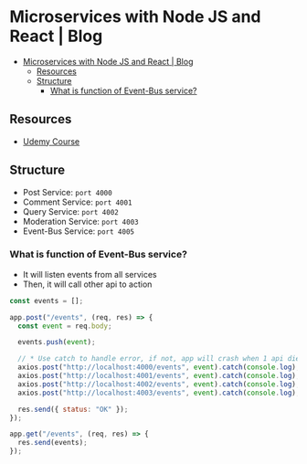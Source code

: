 # Microservices with Node JS and React | Blog

- [Microservices with Node JS and React | Blog](#microservices-with-node-js-and-react--blog)
  - [Resources](#resources)
  - [Structure](#structure)
    - [What is function of Event-Bus service?](#what-is-function-of-event-bus-service)

## Resources

- [Udemy Course](https://www.udemy.com/course/microservices-with-node-js-and-react/?fbclid=IwAR39OSAHmIo5rHVfpb1bjfq_2Mg65P7cPHueP45_N3Gk6_71G5G5S9P8mKU)

## Structure

- Post Service: `port 4000`
- Comment Service: `port 4001`
- Query Service: `port 4002`
- Moderation Service: `port 4003`
- Event-Bus Service: `port 4005`

### What is function of Event-Bus service?

- It will listen events from all services
- Then, it will call other api to action

```js
const events = [];

app.post("/events", (req, res) => {
  const event = req.body;

  events.push(event);

  // * Use catch to handle error, if not, app will crash when 1 api dies
  axios.post("http://localhost:4000/events", event).catch(console.log);
  axios.post("http://localhost:4001/events", event).catch(console.log);
  axios.post("http://localhost:4002/events", event).catch(console.log);
  axios.post("http://localhost:4003/events", event).catch(console.log);

  res.send({ status: "OK" });
});

app.get("/events", (req, res) => {
  res.send(events);
});
```
